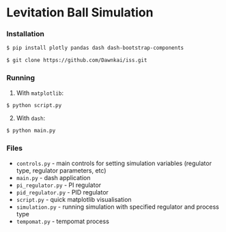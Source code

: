 # Levitation Ball Simulation

### Installation
```bash
$ pip install plotly pandas dash dash-bootstrap-components 
```

```bash
$ git clone https://github.com/Dawnkai/iss.git
```

### Running

1. With `matplotlib`:
```bash
$ python script.py
```

2. With `dash`:
```bash
$ python main.py
```

### Files

* `controls.py` - main controls for setting simulation variables (regulator type, regulator parameters, etc)
* `main.py` - dash application
* `pi_regulator.py` - PI regulator
* `pid_regulator.py` - PID regulator
* `script.py` - quick matplotlib visualisation
* `simulation.py` - running simulation with specified regulator and process type
* `tempomat.py` - tempomat process
